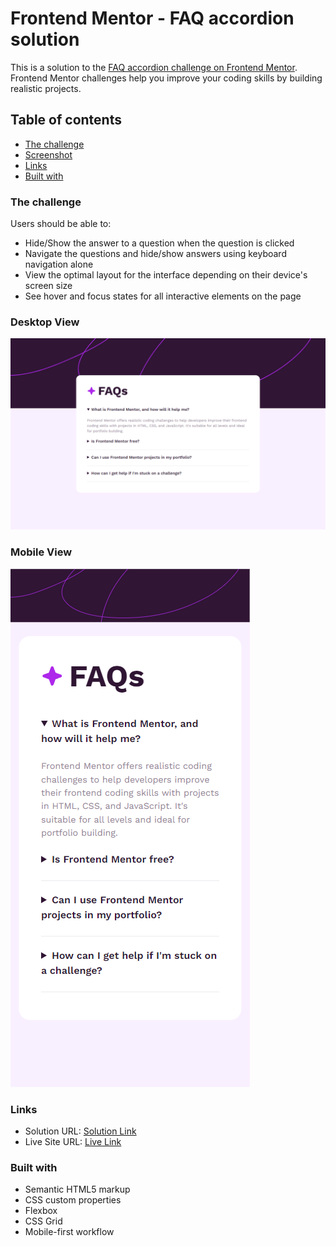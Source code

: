 # Frontend Mentor - FAQ accordion solution

This is a solution to the [FAQ accordion challenge on Frontend Mentor](https://www.frontendmentor.io/challenges/faq-accordion-wyfFdeBwBz). Frontend Mentor challenges help you improve your coding skills by building realistic projects. 

## Table of contents

  - [The challenge](#the-challenge)
  - [Screenshot](#screenshot)
  - [Links](#links)
  - [Built with](#built-with)


### The challenge

Users should be able to:

- Hide/Show the answer to a question when the question is clicked
- Navigate the questions and hide/show answers using keyboard navigation alone
- View the optimal layout for the interface depending on their device's screen size
- See hover and focus states for all interactive elements on the page

### Desktop View

![](./design/desktop-view.png)

### Mobile View

![](./design/mobile-view.png)

### Links

- Solution URL: [Solution Link](https://github.com/ShinjiX-Web/faq-accordion-main)
- Live Site URL: [Live Link](https://shinjix-web.github.io/faq-accordion-main/)


### Built with

- Semantic HTML5 markup
- CSS custom properties
- Flexbox
- CSS Grid
- Mobile-first workflow
